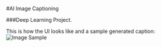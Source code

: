 #AI Image Captioning

###Deep Learning Project.

This is how the UI looks like and a sample generated caption:
![Image Sample](https://github.com/settingsingh/AI-Image-Captioning/blob/master/Capture.PNG)
